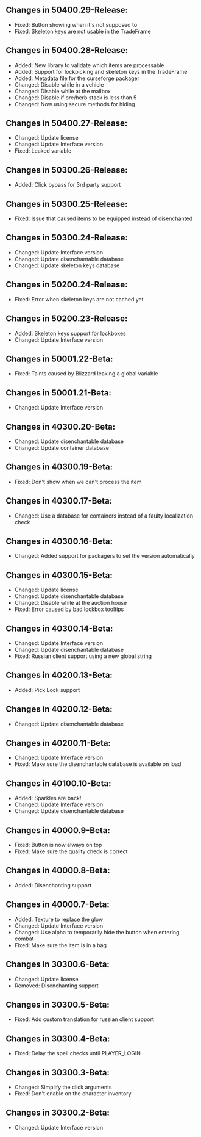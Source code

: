 ## Changes in 50400.29-Release:

- Fixed: Button showing when it's not supposed to
- Fixed: Skeleton keys are not usable in the TradeFrame

## Changes in 50400.28-Release:

- Added: New library to validate which items are processable
- Added: Support for lockpicking and skeleton keys in the TradeFrame
- Added: Metadata file for the curseforge packager
- Changed: Disable while in a vehicle
- Changed: Disable while at the mailbox
- Changed: Disable if ore/herb stack is less than 5
- Changed: Now using secure methods for hiding

## Changes in 50400.27-Release:

- Changed: Update license
- Changed: Update Interface version
- Fixed: Leaked variable

## Changes in 50300.26-Release:

- Added: Click bypass for 3rd party support

## Changes in 50300.25-Release:

- Fixed: Issue that caused items to be equipped instead of disenchanted

## Changes in 50300.24-Release:

- Changed: Update Interface version
- Changed: Update disenchantable database
- Changed: Update skeleton keys database

## Changes in 50200.24-Release:

- Fixed: Error when skeleton keys are not cached yet

## Changes in 50200.23-Release:

- Added: Skeleton keys support for lockboxes
- Changed: Update Interface version

## Changes in 50001.22-Beta:

- Fixed: Taints caused by Blizzard leaking a global variable

## Changes in 50001.21-Beta:

- Changed: Update Interface version

## Changes in 40300.20-Beta:

- Changed: Update disenchantable database
- Changed: Update container database

## Changes in 40300.19-Beta:

- Fixed: Don't show when we can't process the item

## Changes in 40300.17-Beta:

- Changed: Use a database for containers instead of a faulty localization check

## Changes in 40300.16-Beta:

- Changed: Added support for packagers to set the version automatically

## Changes in 40300.15-Beta:

- Changed: Update license
- Changed: Update disenchantable database
- Changed: Disable while at the auction house
- Fixed: Error caused by bad lockbox tooltips

## Changes in 40300.14-Beta:

- Changed: Update Interface version
- Changed: Update disenchantable database
- Fixed: Russian client support using a new global string

## Changes in 40200.13-Beta:

- Added: Pick Lock support

## Changes in 40200.12-Beta:

- Changed: Update disenchantable database

## Changes in 40200.11-Beta:

- Changed: Update Interface version
- Fixed: Make sure the disenchantable database is available on load

## Changes in 40100.10-Beta:

- Added: Sparkles are back!
- Changed: Update Interface version
- Changed: Update disenchantable database

## Changes in 40000.9-Beta:

- Fixed: Button is now always on top
- Fixed: Make sure the quality check is correct

## Changes in 40000.8-Beta:

- Added: Disenchanting support

## Changes in 40000.7-Beta:

- Added: Texture to replace the glow
- Changed: Update Interface version
- Changed: Use alpha to temporarily hide the button when entering combat
- Fixed: Make sure the item is in a bag

## Changes in 30300.6-Beta:

- Changed: Update license
- Removed: Disenchanting support

## Changes in 30300.5-Beta:

- Fixed: Add custom translation for russian client support

## Changes in 30300.4-Beta:

- Fixed: Delay the spell checks until PLAYER_LOGIN

## Changes in 30300.3-Beta:

- Changed: Simplify the click arguments
- Fixed: Don't enable on the character inventory

## Changes in 30300.2-Beta:

- Changed: Update Interface version
